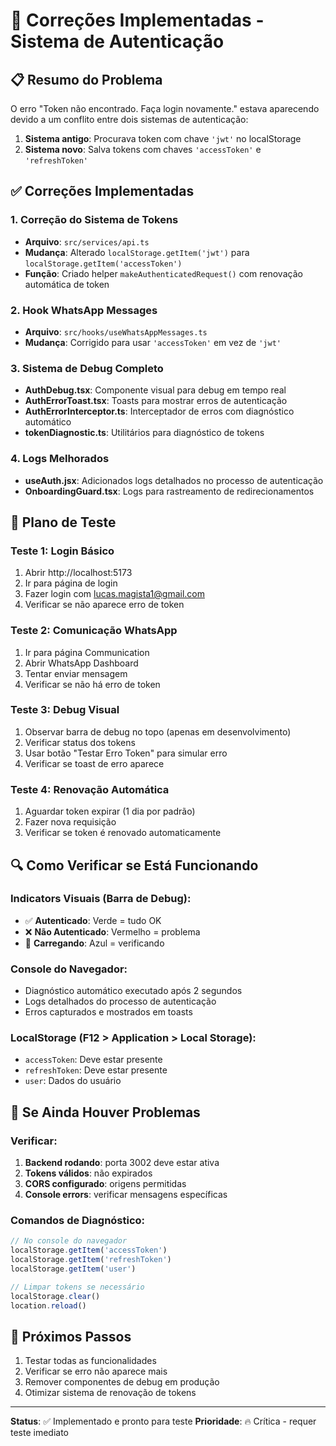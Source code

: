 # 🔧 Correções Implementadas - Sistema de Autenticação

## 📋 Resumo do Problema
O erro "Token não encontrado. Faça login novamente." estava aparecendo devido a um conflito entre dois sistemas de autenticação:

1. **Sistema antigo**: Procurava token com chave `'jwt'` no localStorage
2. **Sistema novo**: Salva tokens com chaves `'accessToken'` e `'refreshToken'`

## ✅ Correções Implementadas

### 1. **Correção do Sistema de Tokens**
- **Arquivo**: `src/services/api.ts`
- **Mudança**: Alterado `localStorage.getItem('jwt')` para `localStorage.getItem('accessToken')`
- **Função**: Criado helper `makeAuthenticatedRequest()` com renovação automática de token

### 2. **Hook WhatsApp Messages**
- **Arquivo**: `src/hooks/useWhatsAppMessages.ts`
- **Mudança**: Corrigido para usar `'accessToken'` em vez de `'jwt'`

### 3. **Sistema de Debug Completo**
- **AuthDebug.tsx**: Componente visual para debug em tempo real
- **AuthErrorToast.tsx**: Toasts para mostrar erros de autenticação
- **AuthErrorInterceptor.ts**: Interceptador de erros com diagnóstico automático
- **tokenDiagnostic.ts**: Utilitários para diagnóstico de tokens

### 4. **Logs Melhorados**
- **useAuth.jsx**: Adicionados logs detalhados no processo de autenticação
- **OnboardingGuard.tsx**: Logs para rastreamento de redirecionamentos

## 🧪 Plano de Teste

### Teste 1: Login Básico
1. Abrir http://localhost:5173
2. Ir para página de login
3. Fazer login com lucas.magista1@gmail.com
4. Verificar se não aparece erro de token

### Teste 2: Comunicação WhatsApp
1. Ir para página Communication
2. Abrir WhatsApp Dashboard
3. Tentar enviar mensagem
4. Verificar se não há erro de token

### Teste 3: Debug Visual
1. Observar barra de debug no topo (apenas em desenvolvimento)
2. Verificar status dos tokens
3. Usar botão "Testar Erro Token" para simular erro
4. Verificar se toast de erro aparece

### Teste 4: Renovação Automática
1. Aguardar token expirar (1 dia por padrão)
2. Fazer nova requisição
3. Verificar se token é renovado automaticamente

## 🔍 Como Verificar se Está Funcionando

### Indicators Visuais (Barra de Debug):
- ✅ **Autenticado**: Verde = tudo OK
- ❌ **Não Autenticado**: Vermelho = problema
- 🔄 **Carregando**: Azul = verificando

### Console do Navegador:
- Diagnóstico automático executado após 2 segundos
- Logs detalhados do processo de autenticação
- Erros capturados e mostrados em toasts

### LocalStorage (F12 > Application > Local Storage):
- `accessToken`: Deve estar presente
- `refreshToken`: Deve estar presente  
- `user`: Dados do usuário

## 🚨 Se Ainda Houver Problemas

### Verificar:
1. **Backend rodando**: porta 3002 deve estar ativa
2. **Tokens válidos**: não expirados
3. **CORS configurado**: origens permitidas
4. **Console errors**: verificar mensagens específicas

### Comandos de Diagnóstico:
```javascript
// No console do navegador
localStorage.getItem('accessToken')
localStorage.getItem('refreshToken') 
localStorage.getItem('user')

// Limpar tokens se necessário
localStorage.clear()
location.reload()
```

## 📝 Próximos Passos
1. Testar todas as funcionalidades
2. Verificar se erro não aparece mais
3. Remover componentes de debug em produção
4. Otimizar sistema de renovação de tokens

---
**Status**: ✅ Implementado e pronto para teste
**Prioridade**: 🔥 Crítica - requer teste imediato
